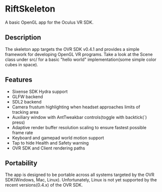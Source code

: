 RiftSkeleton
============

A basic OpenGL app for the Oculus VR SDK.

## Description 
The skeleton app targets the OVR SDK v0.4.1 and provides a simple framework for developing OpenGL VR programs. Take a look at the Scene class under src/ for a basic "hello world" implementation(some simple color cubes in space).

## Features 
 - Sixense SDK Hydra support 
 - GLFW backend 
 - SDL2 backend 
 - Camera frustum highlighting when headset approaches limits of tracking area 
 - Auxiliary window with AntTweakbar controls(toggle with backtick(`) press)
 - Adaptive render buffer resolution scaling to ensure fastest possible frame rate
 - Keyboard and gamepad world motion support
 - Tap to hide Health and Safety warning
 - OVR SDK and Client rendering paths

## Portability 
The app is designed to be portable across all systems targeted by the OVR SDK(Windows, Mac, Linux). Unfortunately, Linux is not yet supported by the recent versions(0.4.x) of the OVR SDK.

